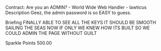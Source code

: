 Contract: Are you an ADMIN? - World Wide Web
Handler - lawticus
Description
Geez, the admin password is so EASY to guess.

Briefing
FINALLY ABLE TO SEE ALL THE KEYS IT SHOULD BE SMOOTH SAILING THE SEAS NOW IF ONLY WE KNEW HOW ITS BUILT SO WE COULD ADMIN THE PAGE WITHOUT GUILT

Sparkle Points 500.00 
